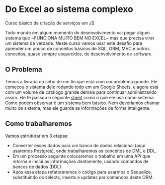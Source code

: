 # Do Excel ao sistema complexo
Curso básico de criação de serviços em JS

Todo mundo em algum momento do desenvolvimento vai pegar algum sistema que ~FUNCIONA MUITO BEM NO EXCEL~ mas que precisa virar um sistema de verdade. Neste curso vamos usar este desafio para aprender um pouco de conceitos básicos de SQL, ORM, MVC e outros conceitos, quase sempre esquecidos, de desenvolvimento de software.

## O Problema

Temos a livraria ou sebo de um tio que está com um problema grande. Ele comecou o sistema dele rodando todo em um Google Sheets, e agora está com um volume de catálogo grande demais para continuar administrando assim.
Ele te passou o seguinte [sheet](https://docs.google.com/spreadsheets/d/1BtONL9b6yW7KYzuG8dT_Gks3R-9rVhHO9lUr7zOP-7o/edit#gid=0) como o que ele usa como sistema.
Como podem observar é um sistema bem básico. Nem deveríamos chamar muito de sistema, mas ele guarda as informações de forma inteligente.

##  Como trabalharemos

Vamos estruturar em 3 etapas:
* Converter esses dados para um banco de dados relacional (aqui usaremos Postgres), onde trabalharemos os conceitos de DML e DDL.
* Em um processo seguinte colocaremos o trabalho em uma API que retorna e inclui as informações diretamente, usando comandos de bancos de dados (DDL).
* Após essa etapa refatoraremos o código para usarmos o Sequelize, substituindo os selects, inserts e updates por comandos deste ORM.
